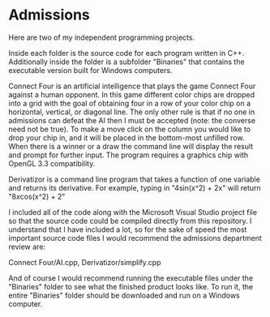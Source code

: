 # Admissions

Here are two of my independent programming projects.

Inside each folder is the source code for each program written in C++. Additionally inside the folder is a subfolder "Binaries" that contains the executable version built for Windows computers.

Connect Four is an artificial intelligence that plays the game Connect Four against a human opponent. In this game different color chips are dropped into a grid with the goal of obtaining four in a row of your color chip on a horizontal, vertical, or diagonal line. The only other rule is that if no one in admissions can defeat the AI then I must be accepted (note: the converse need not be true). To make a move click on the column you would like to drop your chip in, and it will be placed in the bottom-most unfilled row. When there is a winner or a draw the command line will display the result and prompt for further input. The program requires a graphics chip with OpenGL 3.3 compatibility.

Derivatizor is a command line program that takes a function of one variable and returns its derivative. For example, typing in "4sin(x^2) + 2x" will return "8*x*cos(x^2) + 2"

I included all of the code along with the Microsoft Visual Studio project file so that the source code could be compiled directly from this repository. I understand that I have included a lot, so for the sake of speed the most important source code files I would recommend the admissions department review are:

Connect Four/AI.cpp, Derivatizor/simplify.cpp

And of course I would recommend running the executable files under the "Binaries" folder to see what the finished product looks like. To run it, the entire "Binaries" folder should be downloaded and run on a Windows computer.

